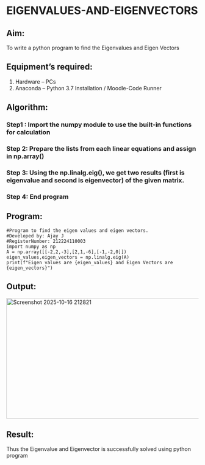 # EIGENVALUES-AND-EIGENVECTORS
## Aim:
To write a python program to find the Eigenvalues and Eigen Vectors
## Equipment’s required:
1. 	Hardware – PCs
2. 	Anaconda – Python 3.7 Installation / Moodle-Code Runner
## Algorithm:
### Step1 : Import the numpy module to use the built-in functions for calculation
### Step 2: Prepare the lists from each linear equations and assign in np.array()
### Step 3: Using the np.linalg.eig(),  we get two results (first is eigenvalue and second is eigenvector) of the given matrix.
### Step 4: End program

## Program:
```
#Program to find the eigen values and eigen vectors.
#Developed by: Ajay J
#RegisterNumber: 212224110003
import numpy as np
A = np.array([[-2,2,-3],[2,1,-6],[-1,-2,0]])
eigen_values,eigen_vectors = np.linalg.eig(A)
print(f"Eigen values are {eigen_values} and Eigen Vectors are {eigen_vectors}")
```

## Output:
<img width="1287" height="316" alt="Screenshot 2025-10-16 212821" src="https://github.com/user-attachments/assets/afe223fd-bc6b-481c-892e-cdc2bf08e810" />

## Result:
Thus the Eigenvalue and Eigenvector is successfully solved using python program
